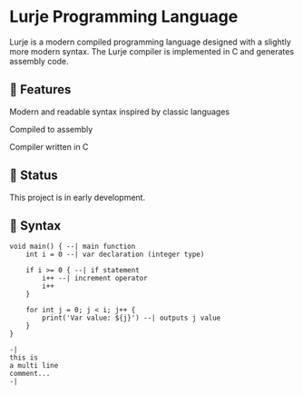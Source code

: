 # Lurje Programming Language
Lurje is a modern compiled programming language designed with a slightly more modern syntax. The Lurje compiler is implemented in C and generates assembly code.

## 🚀 Features
Modern and readable syntax inspired by classic languages

Compiled to assembly

Compiler written in C

## 🔧 Status
This project is in early development.

## 📄 Syntax
````
void main() { --| main function
    int i = 0 --| var declaration (integer type)

    if i >= 0 { --| if statement
        i++ --| increment operator
        i++
    }

    for int j = 0; j < i; j++ {
        print('Var value: ${j}') --| outputs j value
    }
}

-|  
this is  
a multi line  
comment...  
-|
````
